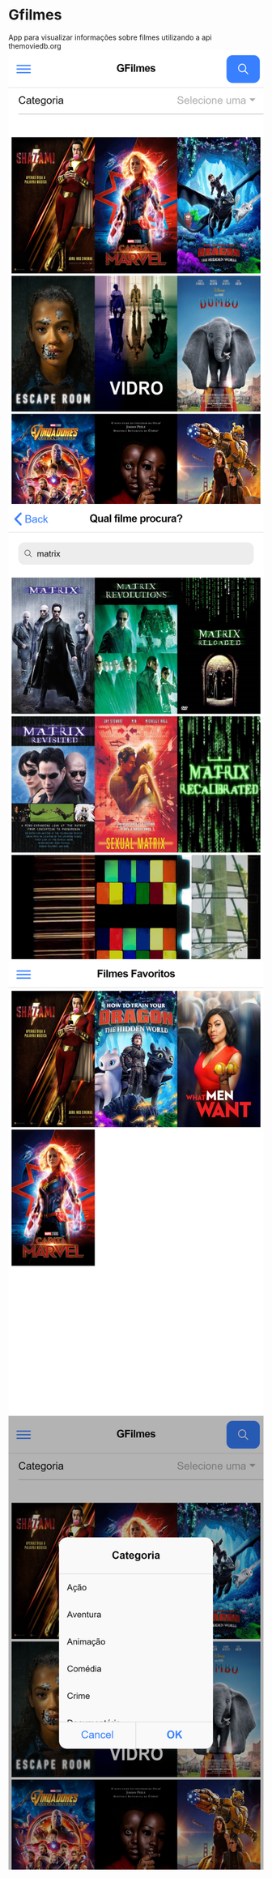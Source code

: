 <h1>Gfilmes</h1>
<span>App para visualizar informações sobre filmes utilizando a api themoviedb.org</span>
<img src="img/home.png">
<img src="img/pesquisa.png">
<img src="img/favoritos.png">
<img src="img/categorias.png">